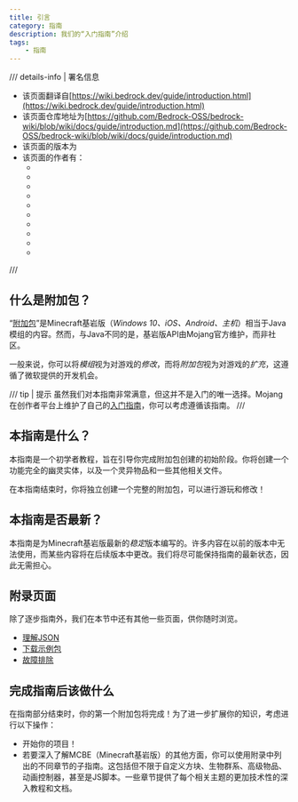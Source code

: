 ```yaml
---
title: 引言
category: 指南
description: 我们的“入门指南”介绍
tags:
    - 指南
---
```


/// details-info | 署名信息
- 该页面翻译自[https://wiki.bedrock.dev/guide/introduction.html](https://wiki.bedrock.dev/guide/introduction.html)
- 该页面仓库地址为[https://github.com/Bedrock-OSS/bedrock-wiki/blob/wiki/docs/guide/introduction.md](https://github.com/Bedrock-OSS/bedrock-wiki/blob/wiki/docs/guide/introduction.md)
- 该页面的版本为<!-- md:samp Bedrock-OSS/bedrock-wiki@60593ceb65e7bf8258290ccaa1d1bbd610062a0d -->
- 该页面的作者有：
    - <!-- md:samp @KaiFireborn -->
    - <!-- md:samp @SirLich -->
    - <!-- md:samp @BlueFrog130 -->
    - <!-- md:samp @sermah -->
    - <!-- md:samp @SmokeyStack -->
    - <!-- md:samp @TheItsNameless -->
    - <!-- md:samp @MedicalJewel105 -->
    - <!-- md:samp @smell-of-curry -->
    - <!-- md:samp @Hatchibombotar -->
    - <!-- md:samp @retr0cube -->
///

## 什么是附加包？

“[附加包](https://learn.microsoft.com/en-us/minecraft/creator/?view=minecraft-bedrock-stable)”是Minecraft基岩版（_Windows 10、iOS、Android、主机_）相当于Java模组的内容。然而，与Java不同的是，基岩版API由Mojang官方维护，而非社区。

一般来说，你可以将*模组*视为对游戏的*修改*，而将*附加包*视为对游戏的*扩充*，这遵循了微软提供的开发机会。

/// tip | 提示
虽然我们对本指南非常满意，但这并不是入门的唯一选择。Mojang在创作者平台上维护了自己的[入门指南](https://learn.microsoft.com/en-us/minecraft/creator/documents/gettingstarted?view=minecraft-bedrock-stable&tabs=Windows10)，你可以考虑遵循该指南。
///

## 本指南是什么？

本指南是一个初学者教程，旨在引导你完成附加包创建的初始阶段。你将创建一个功能完全的幽灵实体，以及一个灵异物品和一些其他相关文件。

在本指南结束时，你将独立创建一个完整的附加包，可以进行游玩和修改！

## 本指南是否最新？

本指南是为Minecraft基岩版最新的*稳定*版本编写的。许多内容在以前的版本中无法使用，而某些内容将在后续版本中更改。我们将尽可能保持指南的最新状态，因此无需担心。

## 附录页面

除了逐步指南外，我们在本节中还有其他一些页面，供你随时浏览。

-   [理解JSON](../guide/understanding-json.md)
-   [下载示例包](../guide/download-packs.md)
-   [故障排除](../guide/troubleshooting.md)

## 完成指南后该做什么

在指南部分结束时，你的第一个附加包将完成！为了进一步扩展你的知识，考虑进行以下操作：

-   开始你的项目！
-   若要深入了解MCBE（Minecraft基岩版）的其他方面，你可以使用附录中列出的不同章节的子指南。这包括但不限于自定义方块、生物群系、高级物品、动画控制器，甚至是JS脚本。一些章节提供了每个相关主题的更加技术性的深入教程和文档。